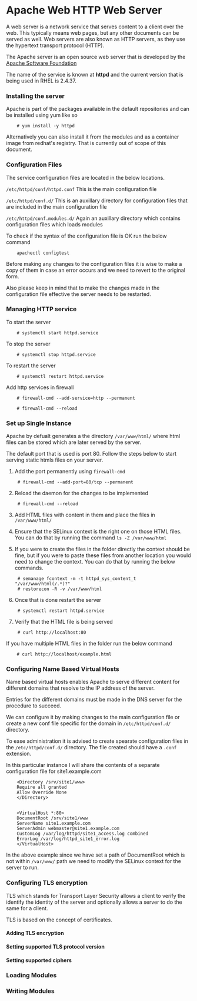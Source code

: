 # Apache Web HTTP Web Server


A web server is a network service that serves content to a client over the web. This typically means web pages, but any other documents can be served as well. 
Web servers are also known as HTTP servers, as they use the hypertext transport protocol (HTTP).

The Apache server is an open source web server that is developed by the [Apache Software Foundation](http://www.apache.org)


The name of the service is known at **httpd** and the current version that is being used in RHEL is 2.4.37.



### Installing the server


Apache is part of the packages available in the default repositories and can be installed using yum like so


		# yum install -y httpd


Alternatively you can also install it from the modules and as a container image from redhat's registry. That is currently out of scope of this document.



### Configuration Files

The service configuration files are located in the below locations. 

`/etc/httpd/conf/httpd.conf` This is the main configuration file

`/etc/httpd/conf.d/` This is an auxillary directory for configuration files that are included in the main configuration file

`/etc/httpd/conf.modules.d/` Again an auxillary directory which contains configuration files which loads modules

To check if the syntax of the configuration file is OK run the below command

		apachectl configtest

Before making any changes to the configuration files it is wise to make a copy of them in case an error occurs and we need to revert to the original form.

Also please keep in mind that to make the changes made in the configuration file effective the server needs to be restarted.

### Managing HTTP service

To start the server

		# systemctl start httpd.service

To stop the server

		# systemctl stop httpd.service

To restart the server

		# systemctl restart httpd.service

Add http services in firewall

		# firewall-cmd --add-service=http --permanent

		# firewall-cmd --reload


### Set up Single Instance 

Apache by defualt generates a the directory `/var/www/html/` where html files can be stored which are later served by the server.

The default port that is used is port 80. Follow the steps below to start serving static htmls files on your server.

1. Add the port permanently using `firewall-cmd`

		# firewall-cmd --add-port=80/tcp --permanent 

2. Reload the daemon for the changes to be implemented

		# firewall-cmd --reload

3. Add HTML files with content in them and place the files in `/var/www/html/`


4. Ensure that the SELinux context is the right one on those HTML files. You can do that by running the command `ls -Z /var/www/html` 


5. If you were to create the files in the folder directly the context should be fine, but if you were to paste these files from another location you would need to change the context. You can do that by running the below commands.

		# semanage fcontext -m -t httpd_sys_content_t "/var/www/html(/.*)?"
		# restorecon -R -v /var/www/html

6. Once that is done restart the server

		# systemctl restart httpd.service

7. Verify that the HTML file is being served

		# curl http://localhost:80

If you have multiple HTML files in the folder run the below command

		# curl http://localhost/example.html

 


### Configuring Name Based Virtual Hosts

Name based virtual hosts enables Apache to serve different content for different domains that resolve to the IP address of the server.

Entries for the different domains must be made in the DNS server for the procedure to succeed.

We can configure it by making changes to the main configuration file or create a new conf file specific for the domain in `/etc/httpd/conf.d/` directory.

To ease administration it is advised to create spearate configuration files in the `/etc/httpd/conf.d/` directory. The file created should have a `.conf` extension.

In this particular instance I will share the contents of a separate configuration file for site1.example.com


		<Directory /srv/site1/www>
		Require all granted
		Allow Override None
		</Directory>


		<VirtualHost *:80>
		DocumentRoot /srv/site1/www
		ServerName site1.example.com
		ServerAdmin webmaster@site1.example.com
		CustomLog /var/log/httpd/site1_access.log combined
		ErrorLog /var/log/httpd_site1_error.log
		</VirtualHost>


In the above example since we have set a path of DocumentRoot which is not within `/var/www/` path we need to modify the SELinux context for the server to run.



### Configuring TLS encryption 

TLS which stands for Transport Layer Security allows a client to verify the identify the identity of the server and optionally allows a server to do the same for a client.

TLS is based on the concept of certificates.



#### Adding TLS encryption

#### Setting supported TLS protocol version

#### Setting supported ciphers 


### Loading  Modules

### Writing Modules



